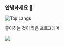 ### 안녕하세요 👋
![Top Langs](https://github-readme-stats.vercel.app/api/top-langs/?username=choijongha&layout=compact&theme=tokyonight)

<div> 좋아하는 것이 많은 프로그래머 </div>
<br>
<a href="https://www.notion.so/yeoreumsujib/JJONG-8ad607e6fcdd4a7f8779e43bb3d1cb63"><img src="https://img.shields.io/badge/자세히 알아보기-000000?style=flat-square&logo=Notion&logoColor=white"/></a>

<!--
**choijongha/choijongha** is a ✨ _special_ ✨ repository because its `README.md` (this file) appears on your GitHub profile.

Here are some ideas to get you started:

- 🔭 I’m currently working on ...
- 🌱 I’m currently learning ...
- 👯 I’m looking to collaborate on ...
- 🤔 I’m looking for help with ...
- 💬 Ask me about ...
- 📫 How to reach me: ...
- 😄 Pronouns: ...
- ⚡ Fun fact: ...
-->
